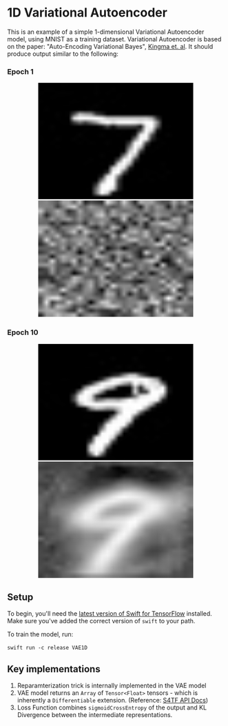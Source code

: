 # 1D Variational Autoencoder

This is an example of a simple 1-dimensional Variational Autoencoder model, using MNIST as a training dataset. Variational Autoencoder is based on the paper: "Auto-Encoding Variational Bayes", [Kingma et. al](https://arxiv.org/abs/1312.6114). It should produce output similar to the following:

### Epoch 1
<p align="center">
<img src="images/epoch-1-input.jpg" height="270" width="360">
<img src="images/epoch-1-output.jpg" height="270" width="360">
</p>

### Epoch 10
<p align="center">
<img src="images/epoch-10-input.jpg" height="270" width="360">
<img src="images/epoch-10-output.jpg" height="270" width="360">
</p>


## Setup

To begin, you'll need the [latest version of Swift for
TensorFlow](https://github.com/tensorflow/swift/blob/master/Installation.md)
installed. Make sure you've added the correct version of `swift` to your path.

To train the model, run:

```
swift run -c release VAE1D
```

## Key implementations

1. Reparamterization trick is internally implemented in the VAE model
2. VAE model returns an `Array` of `Tensor<Float>` tensors - which is inherently a `Differentiable` extension. (Reference: [S4TF API Docs](https://www.tensorflow.org/swift/api_docs/Extensions/Array)) 
3. Loss Function combines `sigmoidCrossEntropy` of the output and KL Divergence between the intermediate representations. 